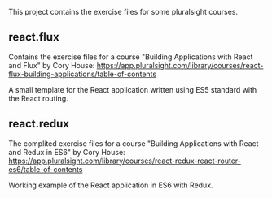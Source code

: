 This project contains the exercise files for some pluralsight courses.

## react.flux

Contains the exercise files for a course "Building Applications with React and Flux"
by Cory House:
https://app.pluralsight.com/library/courses/react-flux-building-applications/table-of-contents

A small template for the React application written using ES5 standard with the React routing.

## react.redux

The complited exercise files for a course "Building Applications with React and Redux in ES6"
by Cory House:
https://app.pluralsight.com/library/courses/react-redux-react-router-es6/table-of-contents

Working example of the React application in ES6 with Redux.
